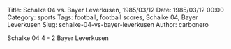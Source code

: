 Title: Schalke 04 vs. Bayer Leverkusen, 1985/03/12
Date: 1985/03/12 00:00
Category: sports
Tags: football, football scores, Schalke 04, Bayer Leverkusen
Slug: schalke-04-vs-bayer-leverkusen
Author: carbonero


Schalke 04 4 - 2 Bayer Leverkusen
